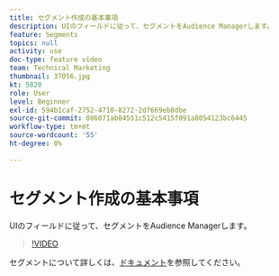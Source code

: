 ```yaml
---
title: セグメント作成の基本事項
description: UIのフィールドに従って、セグメントをAudience Managerします。
feature: Segments
topics: null
activity: use
doc-type: feature video
team: Technical Marketing
thumbnail: 37056.jpg
kt: 5820
role: User
level: Beginner
exl-id: 594b1caf-2752-4710-8272-2df669eb8dbe
source-git-commit: 086071ab04551c512c5415f091a8054123bc6445
workflow-type: tm+mt
source-wordcount: '55'
ht-degree: 0%

---
```


# セグメント作成の基本事項

UIのフィールドに従って、セグメントをAudience Managerします。

>[!VIDEO](https://video.tv.adobe.com/v/37056/?quality=12&learn=on)

セグメントについて詳しくは、[ドキュメント](https://experienceleague.adobe.com/docs/audience-manager/user-guide/features/segments/segments-purpose.html)を参照してください。
